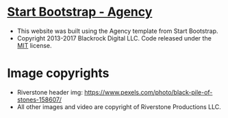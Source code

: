 # [Start Bootstrap - Agency](https://startbootstrap.com/template-overviews/agency/)
* This website was built using the Agency template from Start Bootstrap.
* Copyright 2013-2017 Blackrock Digital LLC. Code released under the [MIT](https://github.com/BlackrockDigital/startbootstrap-agency/blob/gh-pages/LICENSE) license.

# Image copyrights
* Riverstone header img: https://www.pexels.com/photo/black-pile-of-stones-158607/
* All other images and video are copyright of Riverstone Productions LLC.



